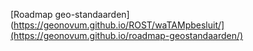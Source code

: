 [Roadmap geo-standaarden](https://geonovum.github.io/ROST/waTAMpbesluit/](https://geonovum.github.io/roadmap-geostandaarden/)
